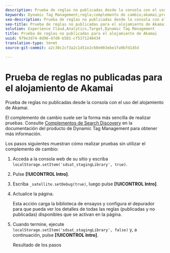 ```yaml
---
description: Prueba de reglas no publicadas desde la consola con el uso del alojamiento de Akamai.
keywords: Dynamic Tag Management;regla;complemento de cambio;akamai;probar akamai;reglas no publicadas;probar reglas no publicadas;depurar regla
seo-description: Prueba de reglas no publicadas desde la consola con el uso del alojamiento de Akamai.
seo-title: Prueba de reglas no publicadas para el alojamiento de Akamai
solution: Experience Cloud,Analytics,Target,Dynamic Tag Management
title: Prueba de reglas no publicadas para el alojamiento de Akamai
uuid: 979e3d74-8d96-47d0-b581-cf5371248434
translation-type: tm+mt
source-git-commit: a2c38c2cf3a2c1451e2c60e003ebe1fa9bfd145d

---
```



# Prueba de reglas no publicadas para el alojamiento de Akamai

Prueba de reglas no publicadas desde la consola con el uso del alojamiento de Akamai.

El complemento de cambio suele ser la forma más sencilla de realizar pruebas. Consulte [Complementos de Search Discovery](https://marketing.adobe.com/resources/help/en_US/dtm/search_discovery_plugins.html) en la documentación del producto de Dynamic Tag Management para obtener más información.

Los pasos siguientes muestran cómo realizar pruebas sin utilizar el complemento de cambio:

1. Acceda a la consola web de su sitio y escriba `localStorage.setItem('sdsat_stagingLibrary', true)`.
1. Pulse **[!UICONTROL Intro]**.
1. Escriba `_satellite.setDebug(true)`, luego pulse **[!UICONTROL Intro]**.
1. Actualice la página.

   Esta acción carga la biblioteca de ensayos y configura el depurador para que pueda ver los detalles de todas las reglas (publicadas y no publicadas) disponibles que se activan en la página.
1. Cuando termine, ejecute `localStorage.setItem('sdsat_stagingLibrary', false)` y, a continuación, pulse **[!UICONTROL Intro]**.

   Resultado de los pasos